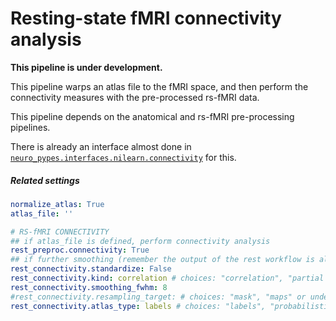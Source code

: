 
# Resting-state fMRI connectivity analysis
**This pipeline is under development.**

This pipeline warps an atlas file to the fMRI space, and then
perform the connectivity measures with the pre-processed rs-fMRI data.

This pipeline depends on the anatomical and rs-fMRI pre-processing pipelines.

There is already an interface almost done in [`neuro_pypes.interfaces.nilearn.connectivity`](https://github.com/Neurita/pypes/blob/master/neuro_pypes/interfaces/nilearn/connectivity.py) for this.

##### Related settings
```yaml
normalize_atlas: True
atlas_file: ''

# RS-fMRI CONNECTIVITY
## if atlas_file is defined, perform connectivity analysis
rest_preproc.connectivity: True
## if further smoothing (remember the output of the rest workflow is already smoothed)
rest_connectivity.standardize: False
rest_connectivity.kind: correlation # choices: "correlation", "partial correlation", "tangent", "covariance", "precision".
rest_connectivity.smoothing_fwhm: 8
#rest_connectivity.resampling_target: # choices: "mask", "maps" or undefined.
rest_connectivity.atlas_type: labels # choices: "labels", "probabilistic".
```
